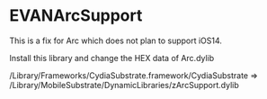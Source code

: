 # EVANArcSupport
This is a fix for Arc which does not plan to support iOS14.

Install this library and change the HEX data of Arc.dylib

/Library/Frameworks/CydiaSubstrate.framework/CydiaSubstrate => /Library/MobileSubstrate/DynamicLibraries/zArcSupport.dylib
